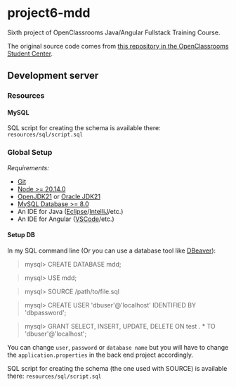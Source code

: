 # project6-mdd
Sixth project of OpenClassrooms Java/Angular Fullstack Training Course.

The original source code comes from [this repository in the OpenClassrooms Student Center](https://github.com/OpenClassrooms-Student-Center/Developpez-une-application-full-stack-complete).

## Development server

### Resources

#### MySQL

SQL script for creating the schema is available there: `resources/sql/script.sql`

### Global Setup

_Requirements:_
- [Git](https://git-scm.com/book/en/v2/Getting-Started-Installing-Git)
- [Node >= 20.14.0](https://docs.npmjs.com/downloading-and-installing-node-js-and-npm)
- [OpenJDK21](https://openjdk.org/install/) or [Oracle JDK21](https://www.oracle.com/fr/java/technologies/downloads/#java21)
- [MySQL Database >= 8.0](https://dev.mysql.com/doc/mysql-getting-started/en/)
- An IDE for Java ([Eclipse](https://eclipseide.org/)/[IntelliJ](https://www.jetbrains.com/idea/download/?section=windows)/etc.)
- An IDE for Angular ([VSCode](https://code.visualstudio.com/download)/etc.)

#### Setup DB

In my SQL command line (Or you can use a database tool like [DBeaver](https://dbeaver.io/)):

> mysql> CREATE DATABASE mdd;

> mysql> USE mdd;

> mysql> SOURCE /path/to/file.sql

> mysql> CREATE USER 'dbuser'@'localhost' IDENTIFIED BY 'dbpassword';

> mysql> GRANT SELECT, INSERT, UPDATE, DELETE ON test . * TO 'dbuser'@'localhost';

You can change `user`, `password` or `database name` but you will have to change the `application.properties` in the back end project accordingly.

SQL script for creating the schema (the one used with SOURCE) is available there: `resources/sql/script.sql`